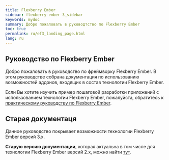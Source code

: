 ```yaml
---
title: Flexberry Ember
sidebar: flexberry-ember-3_sidebar
keywords: mydoc
summary: Добро пожаловать в руководтство по Flexberry Ember
toc: true
permalink: ru/ef3_landing_page.html
lang: ru
---
```


## Руководство по Flexberry Ember

Добро пожаловать в руководство по фреймворку Flexberry Ember.
В этом руководстве собрана документация по использованию возможностей аддонов, входящих в состав технологии Flexberry Ember.

Если Вы хотите изучить пример пошаговой разработки приложений с использованием технологии Flexberry Ember, пожалуйста, обратитесь к [практическому руководству по Flexberry Ember](https://flexberry.github.io/ru/gpg_landing-page.html).

## Старая документаця

Данное руководство покрывает возможности технологии Flexberry Ember версий 3.x.

**Старую версию документации**, которая актуальна в том числе для технологии Flexberry Ember версий 2.x, можно найти [тут](https://flexberry.github.io/ru/ef2_landing_page.html).